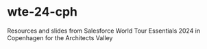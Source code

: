 # wte-24-cph
Resources and slides from Salesforce World Tour Essentials 2024 in Copenhagen for the Architects Valley
